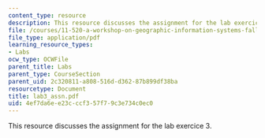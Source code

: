 ```yaml
---
content_type: resource
description: This resource discusses the assignment for the lab exercice 3.
file: /courses/11-520-a-workshop-on-geographic-information-systems-fall-2005/4ef7da6ee23cccf357f79c3e734c0ec0_lab3_assn.pdf
file_type: application/pdf
learning_resource_types:
- Labs
ocw_type: OCWFile
parent_title: Labs
parent_type: CourseSection
parent_uid: 2c320811-a808-516d-d362-87b899df38ba
resourcetype: Document
title: lab3_assn.pdf
uid: 4ef7da6e-e23c-ccf3-57f7-9c3e734c0ec0
---
```

This resource discusses the assignment for the lab exercice 3.

